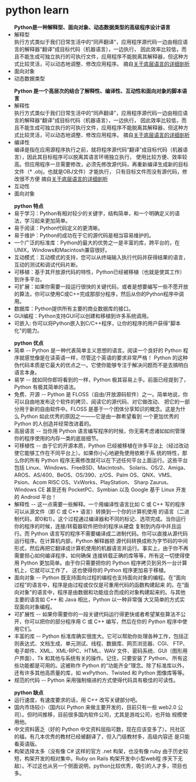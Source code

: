 # python learn

<ul>
  <b>Python是一种解释型、面向对象、动态数据类型的高级程序设计语言</b>
  <li>
    解释型<br>
    执行方式类似于我们日常生活中的“同声翻译”，应用程序源代码一边由相应语言的解释器“翻译”成目标代码（机器语言），一边执行，
    因此效率比较低，而且不能生成可独立执行的可执行文件，应用程序不能脱离其解释器，但这种方式比较灵活，可以动态地调整、修改应用程序。
    摘自<a href="https://blog.csdn.net/qq_31783173/article/details/52980870">关于底层语言的详细剖析</a>
  </li>
  <li>面向对象</li>
  <li>动态数据类型</li>
</ul>

<ul>
  <b>Python 是一个高层次的结合了解释性、编译性、互动性和面向对象的脚本语言</b>
  <li>
    解释性<br>
    执行方式类似于我们日常生活中的“同声翻译”，应用程序源代码一边由相应语言的解释器“翻译”成目标代码（机器语言），一边执行，
    因此效率比较低，而且不能生成可独立执行的可执行文件，应用程序不能脱离其解释器，但这种方式比较灵活，可以动态地调整、修改应用程序。
    摘自<a href="https://blog.csdn.net/qq_31783173/article/details/52980870">关于底层语言的详细剖析</a>
  </li>
  <li>
    编译性<br>编译是指在应用源程序执行之前，就将程序源代码“翻译”成目标代码（机器语言），因此其目标程序可以脱离其语言环境独立执行，
    使用比较方便、效率较高。但应用程序一旦需要修改，必须先修改源代码，再重新编译生成新的目标文件（* .obj，也就是OBJ文件）才能执行，
    只有目标文件而没有源代码，修改很不方便
    摘自<a href="https://blog.csdn.net/qq_31783173/article/details/52980870">关于底层语言的详细剖析</a>
  </li>
  <li>互动性</li>
  <li>面向对象</li>
</ul>

<ul>
  <b>python 特点</b>
  <li>易于学习：Python有相对较少的关键字，结构简单，和一个明确定义的语法，学习起来更加简单。</li>
  <li>易于阅读：Python代码定义的更清晰。</li>
  <li>易于维护：Python的成功在于它的源代码是相当容易维护的。</li>
  <li>一个广泛的标准库：Python的最大的优势之一是丰富的库，跨平台的，在UNIX，Windows和Macintosh兼容很好。</li>
  <li>互动模式：互动模式的支持，您可以从终端输入执行代码并获得结果的语言，互动的测试和调试代码片断。</li>
  <li>可移植：基于其开放源代码的特性，Python已经被移植（也就是使其工作）到许多平台。</li>
  <li>可扩展：如果你需要一段运行很快的关键代码，或者是想要编写一些不愿开放的算法，你可以使用C或C++完成那部分程序，然后从你的Python程序中调用。</li>
  <li>数据库：Python提供所有主要的商业数据库的接口。</li>
  <li>GUI编程：Python支持GUI可以创建和移植到许多系统调用。</li>
  <li>可嵌入: 你可以将Python嵌入到C/C++程序，让你的程序的用户获得"脚本化"的能力。</li>
</ul>

<ul>
  <b>python 优点</b>
  <li>
    简单 -- Python 是一种代表简单主义思想的语言。阅读一个良好的 Python 程序就感觉像是在读英语一样，尽管这个英语的要求非常严格！
    Python 的这种伪代码本质是它最大的优点之一。它使你能够专注于解决问题而不是去搞明白语言本身。
  </li>
  <li>
    易学 -- 就如同你即将看到的一样，Python 极其容易上手。前面已经提到了，Python 有极其简单的语法。
  </li>
  <li>
    免费、开源 -- Python 是 FLOSS（自由/开放源码软件）之一。简单地说，你可以自由地发布这个软件的拷贝、阅读它的源代码、对它做改动、
    把它的一部分用于新的自由软件中。FLOSS 是基于一个团体分享知识的概念。这是为什么 Python 如此优秀的原因之一——它是由一群希望看到
    一个更加优秀的 Python 的人创造并经常改进着的。
  </li>
  <li>
    高层语言 -- 当你用 Python 语言编写程序的时候，你无需考虑诸如如何管理你的程序使用的内存一类的底层细节。
  </li>
  <li>
    可移植性 -- 由于它的开源本质，Python 已经被移植在许多平台上（经过改动使它能够工作在不同平台上）。如果你小心地避免使用依赖于系
    统的特性，那么你的所有 Python 程序无需修改就可以在下述任何平台上面运行。这些平台包括 Linux、Windows、FreeBSD、Macintosh、
    Solaris、OS/2、Amiga、AROS、AS/400、BeOS、OS/390、z/OS、Palm OS、QNX、VMS、Psion、Acom RISC OS、VxWorks、PlayStation、
    Sharp Zaurus、Windows CE 甚至还有 PocketPC、Symbian 以及 Google 基于 Linux 开发的 Android 平台！
  </li>
  <li>
    解释性 -- 这一点需要一些解释。一个用编译性语言比如 C 或 C++ 写的程序可以从源文件（即 C 或 C++ 语言）转换到一个你的计算机使用
    的语言（二进制代码，即0和1）。这个过程通过编译器和不同的标记、选项完成。当你运行你的程序的时候，连接/转载器软件把你的程序从硬盘
    复制到内存中并且运行。而 Python 语言写的程序不需要编译成二进制代码。你可以直接从源代码运行程序。在计算机内部，Python 解释器把
    源代码转换成称为字节码的中间形式，然后再把它翻译成计算机使用的机器语言并运行。事实上，由于你不再需要担心如何编译程序，如何确保
    连接转载正确的库等等，所有这一切使得使用 Python 更加简单。由于你只需要把你的 Python 程序拷贝到另外一台计算机上，它就可以工作了，
    这也使得你的 Python 程序更加易于移植。
  </li>
  <li>
    面向对象 -- Python 既支持面向过程的编程也支持面向对象的编程。在“面向过程”的语言中，程序是由过程或仅仅是可重用代码的函数构建起来
    的。在“面向对象”的语言中，程序是由数据和功能组合而成的对象构建起来的。与其他主要的语言如 C++ 和 Java 相比，Python 以一种非常强
    大又简单的方式实现面向对象编程。
  </li>
  <li>
    可扩展性 -- 如果你需要你的一段关键代码运行得更快或者希望某些算法不公开，你可以把你的部分程序用 C 或 C++ 编写，然后在你的 Python
    程序中使用它们。
  </li>
  <li>
    丰富的库 -- Python 标准库确实很庞大。它可以帮助你处理各种工作，包括正则表达式、文档生成、单元测试、线程、数据库、网页浏览器、CGI、
    FTP、电子邮件、XML、XML-RPC、HTML、WAV 文件、密码系统、GUI（图形用户界面）、Tk 和其他与系统有关的操作。记住，只要安装了 Python，
    所有这些功能都是可用的。这被称作 Python 的“功能齐全”理念。除了标准库以外，还有许多其他高质量的库，如 wxPython、Twisted 和 Python 
    图像库等等。
  </li>
  <li>
    规范的代码 -- Python 采用强制缩进的方式使得代码具有极佳的可读性。
  </li>
</ul>

<ul>
  <b>python 缺点</b>
  <li>
    运行速度，有速度要求的话，用 C++ 改写关键部分吧。
  </li>
  <li>
    国内市场较小（国内以 Python 来做主要开发的，目前只有一些 web2.0 公司）。但时间推移，目前很多国内软件公司，尤其是游戏公司，也开始
    规模使用他。
  </li>
  <li>
    中文资料匮乏（好的 Python 中文资料屈指可数，现在应该变多了）。托社区的福，有几本优秀的教材已经被翻译了，但入门级教材多，高级内容还
    是只能看英语版。
  </li>
  <li>
    构架选择太多（没有像 C# 这样的官方 .net 构架，也没有像 ruby 由于历史较短，构架开发的相对集中。Ruby on Rails 构架开发中小型web程
    序天下无敌）。不过这也从另一个侧面说明，python比较优秀，吸引的人才多，项目也多。
  </li>
</ul>
